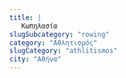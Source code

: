```yaml
---
title: |
   Κωπηλασία
slugSubcategory: "rowing"
category: "Αθλητισμός"
slugCategory: "athlitismos"
city: "Αθήνα"
---
```


